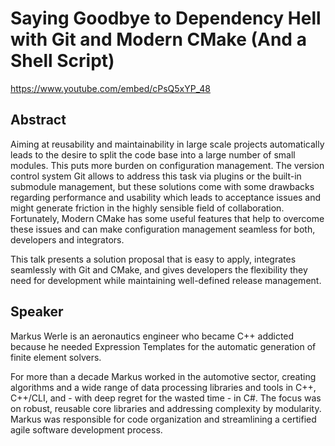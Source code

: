 # Saying Goodbye to Dependency Hell with Git and Modern CMake (And a Shell Script)

https://www.youtube.com/embed/cPsQ5xYP_48

## Abstract 

Aiming at reusability and maintainability in large scale projects automatically leads to the desire to split the code base into a large number of small modules. This puts more burden on configuration management. The version control system Git allows to address this task via plugins or the built-in submodule management, but these solutions come with some drawbacks regarding performance and usability which leads to acceptance issues and might generate friction in the highly sensible field of collaboration. Fortunately, Modern CMake has some useful features that help to overcome these issues and can make configuration management seamless for both, developers and integrators.

This talk presents a solution proposal that is easy to apply, integrates seamlessly with Git and CMake, and gives developers the flexibility they need for development while maintaining well-defined release management. 

## Speaker

Markus Werle is an aeronautics engineer who became C++ addicted because he needed Expression Templates for the automatic generation of finite element solvers. 

For more than a decade Markus worked in the automotive sector, creating algorithms and a wide range of data processing libraries and tools in C++, C++/CLI, and - with deep regret for the wasted time - in C#. The focus was on robust, reusable core libraries and addressing complexity by modularity. Markus was responsible for code organization and streamlining a certified agile software development process.
